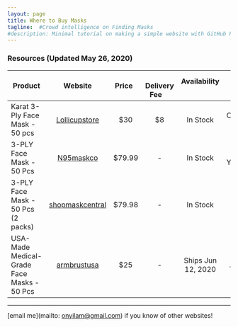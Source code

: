 ```yaml
---
layout: page
title: Where to Buy Masks
tagline:  #Crowd intelligence on Finding Masks
#description: Minimal tutorial on making a simple website with GitHub Pages
---
```


### Resources (Updated May 26, 2020)


| Product  |   &nbsp; &nbsp;   Website   &nbsp; &nbsp;  | &nbsp; &nbsp; Price &nbsp; &nbsp; | &nbsp; &nbsp; Delivery Fee &nbsp; &nbsp; | Availability &nbsp;| Ship From &nbsp;| 
|-------------------|:-------------------:|:-------:|:-------------:| :------------:| :-------------:|
| Karat 3-Ply Face Mask - 50 pcs | [Lollicupstore](https://lollicupstore.com/karat-face-mask-with-elastic-ear-loop-50-pcs.html)  |    $30 | $8  | In Stock | California, USA |
| 3-PLY Face Mask - 50 Pcs | [N95maskco](https://n95maskco.com/collections/most-popular-products/products/3-ply-face-mask-50-pack) | $79.99 |  -  | In Stock | New York, USA |
| 3-PLY Face Mask - 50 Pcs (2 packs) | [shopmaskcentral](https://shopmaskcentral.com/products/disposable-face-mask-2-packs-of-50-0-7-ct)| $79.98 |  -  | In Stock |  USA |
| USA-Made Medical-Grade Face Masks - 50 Pcs| [armbrustusa](https://buy.armbrustusa.com/collections/medical-face-masks-made-in-austin-tx/products/usa-made-medical-grade-face-masks-pack-of-50-ships-june-12)| $25 |  -  | Ships Jun 12, 2020 | Austin, TX, USA |




---

[email me](mailto: onyilam@gmail.com) if you know of other websites!

